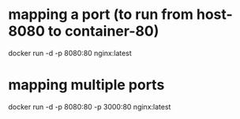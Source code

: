 # mapping a port (to run from host-8080 to container-80)
docker run -d -p 8080:80 nginx:latest

# mapping multiple ports
docker run -d -p 8080:80 -p 3000:80 nginx:latest

